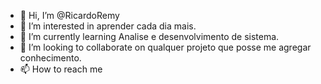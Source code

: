 - 👋 Hi, I’m @RicardoRemy
- 👀 I’m interested in  aprender cada dia mais.
- 🌱 I’m currently learning  Analise e desenvolvimento de sistema. 
- 💞️ I’m looking to collaborate on qualquer projeto que posse me agregar conhecimento.
- 📫 How to reach me 

<!---
RicardoRemy/RicardoRemy is a ✨ special ✨ repository because its `README.md` (this file) appears on your GitHub profile.
You can click the Preview link to take a look at your changes.
--->
